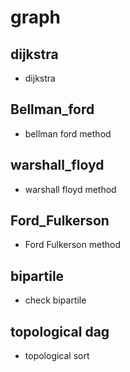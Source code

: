 # graph
## dijkstra
  - dijkstra
 
## Bellman_ford
  - bellman ford method

## warshall_floyd
  - warshall floyd method

## Ford_Fulkerson
  - Ford Fulkerson method

## bipartile
  - check bipartile

## topological dag
  - topological sort
